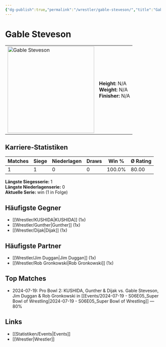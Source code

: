 ```yaml
---
{"dg-publish":true,"permalink":"/wrestler/gable-steveson/","title":"Gable Steveson","tags":["wrestler"],"noteIcon":""}
---
```



# Gable Steveson

<table>
        <tr>
        <td><img src="https://github.com/CptSpaulding1980/choke-slam-wrestling/releases/download/images/Gable_Steveson.png" width="280" alt="Gable Steveson"></td>
        <td>
        <b>Height:</b> N/A<br>
        <b>Weight:</b> N/A<br>
        <b>Finisher:</b> N/A<br>
        </td>
        </tr>
        </table>
        
## Karriere-Statistiken

| Matches | Siege | Niederlagen | Draws | Win % | Ø Rating |
|---------|-------|-------------|-------|-------|-----------|
| 1 | 1 | 0 | 0 | 100.0% | 80.00 |

**Längste Siegesserie:** 1<br>**Längste Niederlagenserie:** 0<br>**Aktuelle Serie:** win (1 in Folge)


## Häufigste Gegner
- [[Wrestler/KUSHIDA\|KUSHIDA]] (1x)
- [[Wrestler/Gunther\|Gunther]] (1x)
- [[Wrestler/Dijak\|Dijak]] (1x)

## Häufigste Partner
- [[Wrestler/Jim Duggan\|Jim Duggan]] (1x)
- [[Wrestler/Rob Gronkowski\|Rob Gronkowski]] (1x)

## Top Matches
- 2024-07-19: Pro Bowl 2: KUSHIDA, Gunther & Dijak vs. Gable Steveson, Jim Duggan & Rob Gronkowski in [[Events/2024-07-19 - S06E05_Super Bowl of Wrestling\|2024-07-19 - S06E05_Super Bowl of Wrestling]] — 80%

## Links
- [[Statistiken/Events\|Events]]
- [[Wrestler\|Wrestler]]
